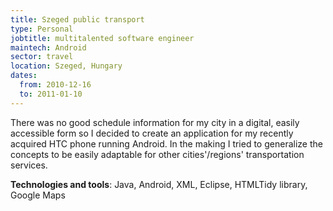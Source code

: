 ```yaml
---
title: Szeged public transport
type: Personal
jobtitle: multitalented software engineer
maintech: Android
sector: travel
location: Szeged, Hungary
dates:
  from: 2010-12-16
  to: 2011-01-10
---
```


There was no good schedule information for my city in a digital, easily accessible form so I decided to create an application for my recently acquired HTC phone running Android. In the making I tried to generalize the concepts to be easily adaptable for other cities'/regions' transportation services.

**Technologies and tools**: Java, Android, XML, Eclipse, HTMLTidy library, Google Maps

